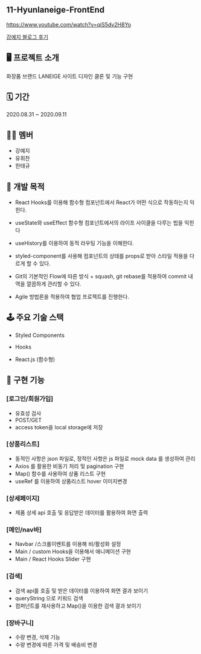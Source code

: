 

## 11-Hyunlaneige-FrontEnd
https://www.youtube.com/watch?v=qiS5dv2H8Yo

[강예지 블로그 후기](https://velog.io/@yejikang/wecodeproject-%ED%98%84%EB%9E%80%ED%95%B4S-%EC%9D%98-laneige-react-%ED%81%B4%EB%A1%A0-%ED%94%84%EB%A1%9C%EC%A0%9D%ED%8A%B8-%ED%9B%84%EA%B8%B0)
## 🖥 프로젝트 소개

 화장품 브랜드 LANEIGE 사이트 디자인 클론 및 기능 구현


## 🗓 기간 

 2020.08.31 ~ 2020.09.11

## 👨‍💻 멤버

-  강예지 
-  유휘찬
-  한태규 

## 🔧 개발 목적

- React Hooks를 이용해 함수형 컴포넌트에서 React가 어떤 식으로 작동하는지 익힌다.

- useState와 useEffect 함수형 컴포넌트에서의 라이프 사이클을 다루는 법을 익힌다

- useHistory를 이용하여 동적 라우팅 기능을 이해한다.

- styled-component를 사용해  컴포넌트의 상태를 props로 받아 스타일 적용을 다르게 할 수 있다.

- Git의 기본적인 Flow에 따른 방식 +  squash, git rebase를 적용하여 commit 내역을 깔끔하게 관리할 수 있다.

- Agile 방법론을 적용하여 협업 프로젝트를 진행한다.

  

## 🕹 주요 기술 스택

- Styled Components

- Hooks

- React.js (함수형)

  

## 📌 구현 기능

### [로그인/회원가입]
- 유효성 검사
- POST/GET
- access token을 local storage에 저장

### [상품리스트]

- 동적인 사항은 json 파일로, 정적인 사항은 js 파일로 mock data 를 생성하여 관리
- Axios 를 활용한 비동기 처리 및 pagination 구현
- Map() 함수를 사용하여 상품 리스트 구현
- useRef 를 이용하여 상품리스트 hover 이미지변경

### [상세페이지]

- 제품 상세 api 호출 및 응답받은 데이터를 활용하여 화면 출력

### [메인/nav바]
- Navbar /스크롤이벤트를 이용해 비/활성화 설정   
- Main / custom Hooks을 이용해서 애니메이션 구현
- Main / React Hooks Slider 구현

### [검색]
- 검색 api를 호출 및 받은 데이터를 이용하여 화면 결과 보이기
- queryString 으로 키워드 검색  
- 컴퍼넌트를 재사용하고 Map()을 이용한 검색 결과 보이기 

### [장바구니]
- 수량 변경, 삭제 기능
- 수량 변경에 따른 가격 및 배송비 변경

